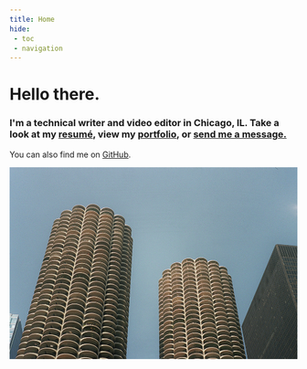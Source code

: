 ```yaml
---
title: Home
hide:
 - toc
 - navigation
---
```


# Hello there.

### I'm a technical writer and video editor in Chicago, IL. Take a look at my [resumé](resume.md), view my [portfolio](portfolio/api_documentation.md/), or [send me a message.](mailto:samallentechnicalwriter@proton.me)


You can also find me on [GitHub](https://github.com/samwherever).

![Marina City](marina-city.jpg)




